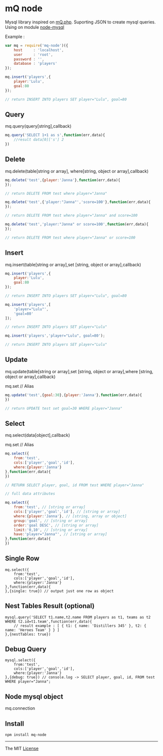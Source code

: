 # mQ node

Mysql library inspired on [mQ.php](https://github.com/webcaetano/mQ). 
Suporting JSON to create mysql queries. 
Using on module [node-mysql](https://github.com/felixge/node-mysql/)

Example :

```javascript
var mq = require('mq-node')({
	host     : 'localhost',
	user     : 'root',
	password : '',
	database : 'players'
});

mq.insert('players',{
	player:'Lulu',
	goal:80
}); 

// return INSERT INTO players SET player="Lulu", goal=80
```

## Query

mq.query(query[string],callback)

```javascript
mq.query('SELECT 1+1 as s',function(err,data){
	//result data[0]['s'] 2
})
```

## Delete

mq.delete(table[string or array], where[string, object or array],callback)

```javascript
mq.delete('test',{player:'Janna'},function(err,data){
});

// return DELETE FROM test where player="Janna"

mq.delete('test',{'player:"Janna"','score=100'},function(err,data){
});

// return DELETE FROM test where player="Janna" and score=100

mq.delete('test','player:"Janna" or score=100',function(err,data){
});

// return DELETE FROM test where player="Janna" or score=100
```

## Insert 

mq.insert(table[string or array],set [string, object or array],callback)

```javascript
mq.insert('players',{
	player:'Lulu',
	goal:80
}); 

// return INSERT INTO players SET player="Lulu", goal=80

mq.insert('players',[
	'player="Lulu"',
	'goal=80'
]); 

// return INSERT INTO players SET player="Lulu"

mq.insert('players','player="Lulu", goal=80'); 

// return INSERT INTO players SET player="Lulu"
```

## Update 

mq.update(table[string or array],set [string, object or array],where [string, object or array],callback)

mq.set // Alias

```javascript
mq.update('test',{goal:30},{player:'Janna'},function(err,data){
})

// return UPDATE test set goal=30 WHERE player="Janna"
```

## Select 

mq.select(data[object],callback)

mq.set // Alias

```javascript
mq.select({
	from:'test',
	cols:['player','goal','id'],
	where:{player:'Janna'}
},function(err,data){
})

// RETURN SELECT player, goal, id FROM test WHERE player="Janna"

// full data attributes

mq.select({
	from:'test', // [string or array]
	cols:['player','goal','id'], // [string or array]
	where:{player:'Janna'}, // [string, array or object]
	group:'goal', // [string or array]
	order:'goal DESC', // [string or array]
	limit:'0,10', // [string or array]
	have:'player="Janna"', // [string or array]
},function(err,data){
})
```

## Single Row

```
mq.select({
	from:'test',
	cols:['player','goal','id'],
	where:{player:'Janna'}
},function(err,data){
},{single: true}) // output just one row as object
```

## Nest Tables Result (optional)

```
mysql.query('SELECT t1.name,t2.name FROM players as t1, teams as t2 WHERE t2.id=t1.team',function(err,data){
	// result example : [ { t1: { name: 'Distillers 345' }, t2: { name: 'Heroes Team' } } ]
},{nestTables: true})
```

## Debug Query

```
mysql.select({
	from:'test',
	cols:['player','goal','id'],
	where:{player:'Janna'}
},{debug: true}) // console.log -> SELECT player, goal, id, FROM test WHERE player="Janna";
```

## Node mysql object 

mq.connection

## Install

```Batchfile
npm install mq-node
```

---------------------------------

The MIT [License](https://raw.githubusercontent.com/webcaetano/mq-node/master/LICENSE.md)
